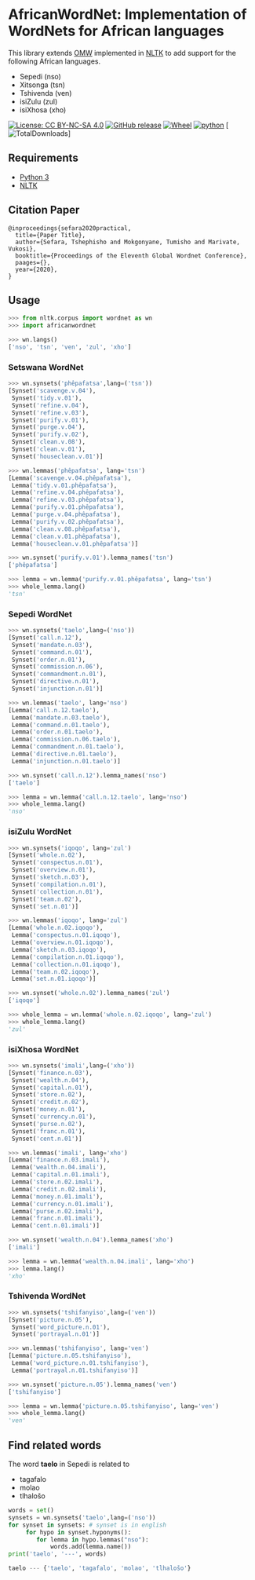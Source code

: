 # AfricanWordNet: Implementation of WordNets for African languages

This library extends [OMW](http://compling.hss.ntu.edu.sg/omw/) implemented in [NLTK](https://www.nltk.org/) to add support for the following African languages. 

- Sepedi (nso)
- Xitsonga (tsn)
- Tshivenda (ven)
- isiZulu (zul)
- isiXhosa (xho)

[![License: CC BY-NC-SA 4.0](https://img.shields.io/badge/License-CC%20BY--NC--SA%204.0-lightgrey.svg)](https://creativecommons.org/licenses/by-nc-sa/4.0/) [![GitHub release](https://img.shields.io/github/release/josephsefara/africanwordnet.svg?maxAge=3600)](https://github.com/josephsefara/africanwordnet/releases) [![Wheel](https://img.shields.io/pypi/wheel/africanwordnet.svg?maxAge=3600)](https://pypi.python.org/pypi/africanwordnet) [![python](https://img.shields.io/pypi/pyversions/africanwordnet.svg?maxAge=3600)](https://pypi.org/project/africanwordnet/) [![TotalDownloads](https://pepy.tech/badge/africanwordnet)]

## Requirements

* [Python 3](https://docs.python.org/3.5/)
* [NLTK](https://www.nltk.org/)
## Citation Paper
```
@inproceedings{sefara2020practical,
  title={Paper Title},
  author={Sefara, Tshephisho and Mokgonyane, Tumisho and Marivate, Vukosi},
  booktitle={Proceedings of the Eleventh Global Wordnet Conference},
  paages={},
  year={2020},
}
```

## Usage

```python
>>> from nltk.corpus import wordnet as wn
>>> import africanwordnet

>>> wn.langs()
['nso', 'tsn', 'ven', 'zul', 'xho']
```
### Setswana WordNet

```python
>>> wn.synsets('phêpafatsa',lang=('tsn'))
[Synset('scavenge.v.04'),
 Synset('tidy.v.01'),
 Synset('refine.v.04'),
 Synset('refine.v.03'),
 Synset('purify.v.01'),
 Synset('purge.v.04'),
 Synset('purify.v.02'),
 Synset('clean.v.08'),
 Synset('clean.v.01'),
 Synset('houseclean.v.01')]

>>> wn.lemmas('phêpafatsa', lang='tsn')
[Lemma('scavenge.v.04.phêpafatsa'),
 Lemma('tidy.v.01.phêpafatsa'),
 Lemma('refine.v.04.phêpafatsa'),
 Lemma('refine.v.03.phêpafatsa'),
 Lemma('purify.v.01.phêpafatsa'),
 Lemma('purge.v.04.phêpafatsa'),
 Lemma('purify.v.02.phêpafatsa'),
 Lemma('clean.v.08.phêpafatsa'),
 Lemma('clean.v.01.phêpafatsa'),
 Lemma('houseclean.v.01.phêpafatsa')]

>>> wn.synset('purify.v.01').lemma_names('tsn')
['phêpafatsa']

>>> lemma = wn.lemma('purify.v.01.phêpafatsa', lang='tsn')
>>> whole_lemma.lang()
'tsn'
```

### Sepedi WordNet

```python
>>> wn.synsets('taelo',lang=('nso'))
[Synset('call.n.12'),
 Synset('mandate.n.03'),
 Synset('command.n.01'),
 Synset('order.n.01'),
 Synset('commission.n.06'),
 Synset('commandment.n.01'),
 Synset('directive.n.01'),
 Synset('injunction.n.01')]

>>> wn.lemmas('taelo', lang='nso')
[Lemma('call.n.12.taelo'),
 Lemma('mandate.n.03.taelo'),
 Lemma('command.n.01.taelo'),
 Lemma('order.n.01.taelo'),
 Lemma('commission.n.06.taelo'),
 Lemma('commandment.n.01.taelo'),
 Lemma('directive.n.01.taelo'),
 Lemma('injunction.n.01.taelo')]

>>> wn.synset('call.n.12').lemma_names('nso')
['taelo']

>>> lemma = wn.lemma('call.n.12.taelo', lang='nso')
>>> whole_lemma.lang()
'nso'
```

### isiZulu WordNet

```python
>>> wn.synsets('iqoqo', lang='zul')
[Synset('whole.n.02'),
 Synset('conspectus.n.01'),
 Synset('overview.n.01'),
 Synset('sketch.n.03'),
 Synset('compilation.n.01'),
 Synset('collection.n.01'),
 Synset('team.n.02'),
 Synset('set.n.01')]

>>> wn.lemmas('iqoqo', lang='zul')
[Lemma('whole.n.02.iqoqo'),
 Lemma('conspectus.n.01.iqoqo'),
 Lemma('overview.n.01.iqoqo'),
 Lemma('sketch.n.03.iqoqo'),
 Lemma('compilation.n.01.iqoqo'),
 Lemma('collection.n.01.iqoqo'),
 Lemma('team.n.02.iqoqo'),
 Lemma('set.n.01.iqoqo')]

>>> wn.synset('whole.n.02').lemma_names('zul')
['iqoqo']

>>> whole_lemma = wn.lemma('whole.n.02.iqoqo', lang='zul')
>>> whole_lemma.lang()
'zul'
```

### isiXhosa WordNet

```python
>>> wn.synsets('imali',lang=('xho'))
[Synset('finance.n.03'),
 Synset('wealth.n.04'),
 Synset('capital.n.01'),
 Synset('store.n.02'),
 Synset('credit.n.02'),
 Synset('money.n.01'),
 Synset('currency.n.01'),
 Synset('purse.n.02'),
 Synset('franc.n.01'),
 Synset('cent.n.01')]

>>> wn.lemmas('imali', lang='xho')
[Lemma('finance.n.03.imali'),
 Lemma('wealth.n.04.imali'),
 Lemma('capital.n.01.imali'),
 Lemma('store.n.02.imali'),
 Lemma('credit.n.02.imali'),
 Lemma('money.n.01.imali'),
 Lemma('currency.n.01.imali'),
 Lemma('purse.n.02.imali'),
 Lemma('franc.n.01.imali'),
 Lemma('cent.n.01.imali')]

>>> wn.synset('wealth.n.04').lemma_names('xho')
['imali']

>>> lemma = wn.lemma('wealth.n.04.imali', lang='xho')
>>> lemma.lang()
'xho'
```

### Tshivenda WordNet

```python
>>> wn.synsets('tshifanyiso',lang=('ven'))
[Synset('picture.n.05'), 
 Synset('word_picture.n.01'), 
 Synset('portrayal.n.01')]

>>> wn.lemmas('tshifanyiso', lang='ven')
[Lemma('picture.n.05.tshifanyiso'),
 Lemma('word_picture.n.01.tshifanyiso'),
 Lemma('portrayal.n.01.tshifanyiso')]

>>> wn.synset('picture.n.05').lemma_names('ven')
['tshifanyiso']

>>> lemma = wn.lemma('picture.n.05.tshifanyiso', lang='ven')
>>> whole_lemma.lang()
'ven'
```

## Find related words
The word **taelo** in Sepedi is related to 

- tagafalo
- molao
- tlhalošo

```python
words = set()
synsets = wn.synsets('taelo',lang=('nso'))
for synset in synsets: # synset is in english
     for hypo in synset.hyponyms():
        for lemma in hypo.lemmas("nso"):
            words.add(lemma.name())
print('taelo', '---', words)

taelo --- {'taelo', 'tagafalo', 'molao', 'tlhalošo'}
```